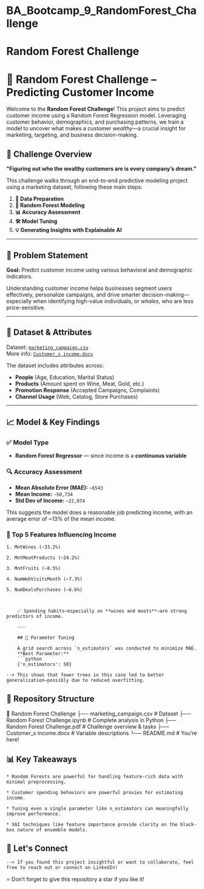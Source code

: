 # BA_Bootcamp_9_RandomForest_Challenge

# Random Forest Challenge


# 🌲 Random Forest Challenge – Predicting Customer Income

Welcome to the **Random Forest Challenge**! This project aims to predict customer income using a Random Forest Regression model. Leveraging customer behavior, demographics, and purchasing patterns, we train a model to uncover what makes a customer *wealthy*—a crucial insight for marketing, targeting, and business decision-making.

## 🚀 Challenge Overview

**"Figuring out who the wealthy customers are is every company’s dream."**

This challenge walks through an end-to-end predictive modeling project using a marketing dataset, following these main steps:

1. **🧹 Data Preparation**  
2. **🌲 Random Forest Modeling**  
3. **📊 Accuracy Assessment**  
4. **🛠️ Model Tuning**  
5. **💡 Generating Insights with Explainable AI**

---

## 🧠 Problem Statement

**Goal:** Predict customer income using various behavioral and demographic indicators.

Understanding customer income helps businesses segment users effectively, personalize campaigns, and drive smarter decision-making—especially when identifying high-value individuals, or *whales*, who are less price-sensitive.

---

## 📂 Dataset & Attributes

Dataset: [`marketing_campaign.csv`](./marketing_campaign.csv)  
More info: [`Customer_s income.docx`](./Customer_s%20income.docx)

The dataset includes attributes across:
- **People** (Age, Education, Marital Status)
- **Products** (Amount spent on Wine, Meat, Gold, etc.)
- **Promotion Response** (Accepted Campaigns, Complaints)
- **Channel Usage** (Web, Catalog, Store Purchases)

---

## 📈 Model & Key Findings

### ✅ Model Type
- **Random Forest Regressor** — since income is a **continuous variable**

### 🔍 Accuracy Assessment
- **Mean Absolute Error (MAE):** `~6543`
- **Mean Income:** `~50,734`  
- **Std Dev of Income:** `~22,074`

This suggests the model does a reasonable job predicting income, with an average error of ~13% of the mean income.

### 🌟 Top 5 Features Influencing Income

    1. MntWines (~33.2%)
    
    2. MntMeatProducts (~24.2%)
    
    3. MntFruits (~8.5%)
    
    4. NumWebVisitsMonth (~7.3%)
    
    5. NumDealsPurchases (~6.6%)



        ✅ Spending habits—especially on **wines and meats**—are strong predictors of income.
        
        ---
        
        ## 🔧 Parameter Tuning
        
        A grid search across `n_estimators` was conducted to minimize MAE.  
        **Best Parameter:**  
        ```python
        {'n_estimators': 50}

    --> This shows that fewer trees in this case led to better generalization—possibly due to reduced overfitting.




## 📌 Repository Structure

📁 Random Forest Challenge
├── marketing_campaign.csv             # Dataset
├── Random Forest Challenge.ipynb      # Complete analysis in Python
├── Random Forest Challenge.pdf        # Challenge overview & tasks
├── Customer_s income.docx             # Variable descriptions
└── README.md                          # You’re here!



## 📊 Key Takeaways

    * Random Forests are powerful for handling feature-rich data with minimal preprocessing.
    
    * Customer spending behaviors are powerful proxies for estimating income.
    
    * Tuning even a single parameter like n_estimators can meaningfully improve performance.
    
    * XAI techniques like feature importance provide clarity on the black-box nature of ensemble models.


## 🤝 Let's Connect

    --> If you found this project insightful or want to collaborate, feel free to reach out or connect on LinkedIn!


⭐ Don’t forget to give this repository a star if you like it!



    
